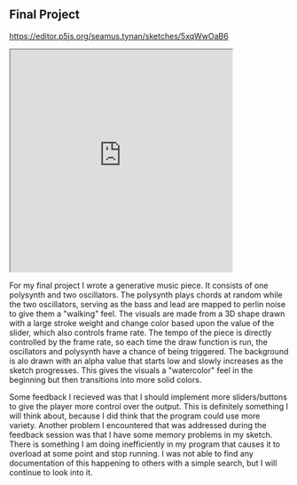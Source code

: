 ## Final Project


https://editor.p5js.org/seamus.tynan/sketches/5xqWwOaB6


<iframe width="400" height="400" src="https://editor.p5js.org/seamus.tynan/embed/5xqWwOaB6"></iframe>


For my final project I wrote a generative music piece. It consists of one polysynth and two oscillators. The polysynth plays chords at random while the two oscillators, serving as the bass and lead are mapped to perlin noise to give them a "walking" feel. The visuals are made from a 3D shape drawn with a large stroke weight and change color based upon the value of the slider, which also controls frame rate. The tempo of the piece is directly controlled by the frame rate, so each time the draw function is run, the oscillators and polysynth have a chance of being triggered. The background is alo drawn with an alpha value that starts low and slowly increases as the sketch progresses. This gives the visuals a "watercolor" feel in the beginning but then transitions into more solid colors.


Some feedback I recieved was that I should implement more sliders/buttons to give the player more control over the output. This is definitely something I will think about, because I did think that the program could use more variety. Another problem I encountered that was addressed during the feedback session was that I have some memory problems in my sketch. There is something I am doing inefficiently in my program that causes it to overload at some point and stop running. I was not able to find any documentation of this happening to others with a simple search, but I will continue to look into it.
